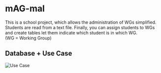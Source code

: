 # **mAG-mal**
This is a school project, which allows the administration of WGs
simplified. Students are read from a text file. Finally,
you can assign students to WGs and create tables
let them indicate which student is in which WG.
<br/> 
(WG = Working Group)

## **Database + Use Case**
![Use Case](https://user-images.githubusercontent.com/72092509/98820957-2eabb580-242f-11eb-9082-02b4407d86be.png)
